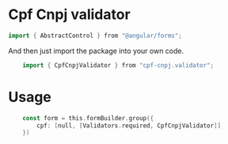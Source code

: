 # Cpf Cnpj validator


```go
import { AbstractControl } from "@angular/forms";
```

And then just import the package into your own code.

```go
	import { CpfCnpjValidator } from "cpf-cnpj.validator";
```

# Usage

```go
	const form = this.formBuilder.group({
        cpf: [null, [Validators.required, CpfCnpjValidator]]
    })
```
